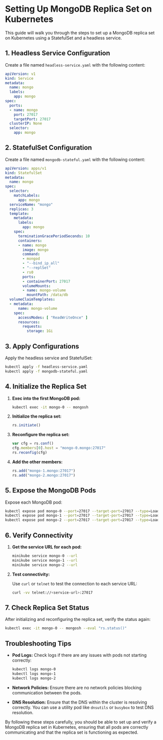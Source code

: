 
# Setting Up MongoDB Replica Set on Kubernetes

This guide will walk you through the steps to set up a MongoDB replica set on Kubernetes using a StatefulSet and a headless service.

## 1. Headless Service Configuration

Create a file named `headless-service.yaml` with the following content:

```yaml
apiVersion: v1
kind: Service
metadata:
  name: mongo
  labels:
    app: mongo
spec:
  ports:
  - name: mongo
    port: 27017
    targetPort: 27017
  clusterIP: None
  selector:
    app: mongo
```

## 2. StatefulSet Configuration

Create a file named `mongodb-stateful.yaml` with the following content:

```yaml
apiVersion: apps/v1
kind: StatefulSet
metadata:
  name: mongo
spec:
  selector:
    matchLabels:
      app: mongo
  serviceName: "mongo"
  replicas: 3
  template:
    metadata:
      labels:
        app: mongo
    spec:
      terminationGracePeriodSeconds: 10
      containers:
      - name: mongo
        image: mongo
        command:
        - mongod
        - "--bind_ip_all"
        - "--replSet"
        - rs0
        ports:
        - containerPort: 27017
        volumeMounts:
        - name: mongo-volume
          mountPath: /data/db
  volumeClaimTemplates:
  - metadata:
      name: mongo-volume
    spec:
      accessModes: [ "ReadWriteOnce" ]
      resources:
        requests:
          storage: 1Gi
```

## 3. Apply Configurations

Apply the headless service and StatefulSet:

```sh
kubectl apply -f headless-service.yaml
kubectl apply -f mongodb-stateful.yaml
```

## 4. Initialize the Replica Set

1. **Exec into the first MongoDB pod:**

    ```sh
    kubectl exec -it mongo-0 -- mongosh
    ```

2. **Initialize the replica set:**

    ```javascript
    rs.initiate()
    ```

3. **Reconfigure the replica set:**

    ```javascript
    var cfg = rs.conf()
    cfg.members[0].host = "mongo-0.mongo:27017"
    rs.reconfig(cfg)
    ```

4. **Add the other members:**

    ```javascript
    rs.add("mongo-1.mongo:27017")
    rs.add("mongo-2.mongo:27017")
    ```

## 5. Expose the MongoDB Pods

Expose each MongoDB pod:

```sh
kubectl expose pod mongo-0 --port=27017 --target-port=27017 --type=LoadBalancer
kubectl expose pod mongo-1 --port=27017 --target-port=27017 --type=LoadBalancer
kubectl expose pod mongo-2 --port=27017 --target-port=27017 --type=LoadBalancer
```

## 6. Verify Connectivity

1. **Get the service URL for each pod:**

    ```sh
    minikube service mongo-0 --url
    minikube service mongo-1 --url
    minikube service mongo-2 --url
    ```

2. **Test connectivity:**

    Use `curl` or `telnet` to test the connection to each service URL:

    ```sh
    curl -vv telnet://<service-url>:27017
    ```

## 7. Check Replica Set Status

After initializing and reconfiguring the replica set, verify the status again:

```sh
kubectl exec -it mongo-0 -- mongosh --eval "rs.status()"
```

## Troubleshooting Tips

- **Pod Logs:** Check logs if there are any issues with pods not starting correctly:

    ```sh
    kubectl logs mongo-0
    kubectl logs mongo-1
    kubectl logs mongo-2
    ```

- **Network Policies:** Ensure there are no network policies blocking communication between the pods.

- **DNS Resolution:** Ensure that the DNS within the cluster is resolving correctly. You can use a utility pod like `dnsutils` or `busybox` to test DNS resolution.

By following these steps carefully, you should be able to set up and verify a MongoDB replica set in Kubernetes, ensuring that all pods are correctly communicating and that the replica set is functioning as expected.
```

